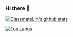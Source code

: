 ### Hi there 👋

[![ClassmateLin's github stats](https://github-readme-stats.vercel.app/api?username=ClassmateLin)](https://github.com/ClassmateLin)


[![Top Langs](https://github-readme-stats.vercel.app/api/top-langs/?username=ClassmateLin)](https://github.com/anuraghazra/github-readme-stats)


